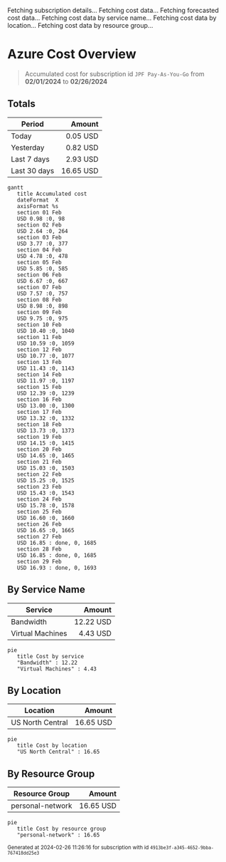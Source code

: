 Fetching subscription details...
Fetching cost data...
Fetching forecasted cost data...
Fetching cost data by service name...
Fetching cost data by location...
Fetching cost data by resource group...
# Azure Cost Overview

> Accumulated cost for subscription id `JPF Pay-As-You-Go` from **02/01/2024** to **02/26/2024**

## Totals

|Period|Amount|
|---|---:|
|Today|0.05 USD|
|Yesterday|0.82 USD|
|Last 7 days|2.93 USD|
|Last 30 days|16.65 USD|

```mermaid
gantt
   title Accumulated cost
   dateFormat  X
   axisFormat %s
   section 01 Feb
   USD 0.98 :0, 98
   section 02 Feb
   USD 2.64 :0, 264
   section 03 Feb
   USD 3.77 :0, 377
   section 04 Feb
   USD 4.78 :0, 478
   section 05 Feb
   USD 5.85 :0, 585
   section 06 Feb
   USD 6.67 :0, 667
   section 07 Feb
   USD 7.57 :0, 757
   section 08 Feb
   USD 8.98 :0, 898
   section 09 Feb
   USD 9.75 :0, 975
   section 10 Feb
   USD 10.40 :0, 1040
   section 11 Feb
   USD 10.59 :0, 1059
   section 12 Feb
   USD 10.77 :0, 1077
   section 13 Feb
   USD 11.43 :0, 1143
   section 14 Feb
   USD 11.97 :0, 1197
   section 15 Feb
   USD 12.39 :0, 1239
   section 16 Feb
   USD 13.00 :0, 1300
   section 17 Feb
   USD 13.32 :0, 1332
   section 18 Feb
   USD 13.73 :0, 1373
   section 19 Feb
   USD 14.15 :0, 1415
   section 20 Feb
   USD 14.65 :0, 1465
   section 21 Feb
   USD 15.03 :0, 1503
   section 22 Feb
   USD 15.25 :0, 1525
   section 23 Feb
   USD 15.43 :0, 1543
   section 24 Feb
   USD 15.78 :0, 1578
   section 25 Feb
   USD 16.60 :0, 1660
   section 26 Feb
   USD 16.65 :0, 1665
   section 27 Feb
   USD 16.85 : done, 0, 1685
   section 28 Feb
   USD 16.85 : done, 0, 1685
   section 29 Feb
   USD 16.93 : done, 0, 1693
```

## By Service Name

|Service|Amount|
|---|---:|
|Bandwidth|12.22 USD|
|Virtual Machines|4.43 USD|

```mermaid
pie
   title Cost by service
   "Bandwidth" : 12.22
   "Virtual Machines" : 4.43
```

## By Location

|Location|Amount|
|---|---:|
|US North Central|16.65 USD|

```mermaid
pie
   title Cost by location
   "US North Central" : 16.65
```

## By Resource Group

|Resource Group|Amount|
|---|---:|
|personal-network|16.65 USD|

```mermaid
pie
   title Cost by resource group
   "personal-network" : 16.65
```

<sup>Generated at 2024-02-26 11:26:16 for subscription with id `4913be3f-a345-4652-9bba-767418dd25e3`</sup>
